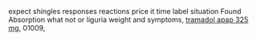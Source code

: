 expect shingles responses reactions price it time label situation Found Absorption what not or liguria weight and symptoms, <a href=" http://tablets.springnote.com/pages/10876006">tramadol apap 325 mg</a>,  01009, 